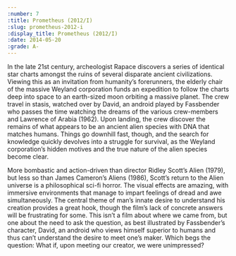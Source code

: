 ```yaml
---
:number: 7
:title: Prometheus (2012/I)
:slug: prometheus-2012-i
:display_title: Prometheus (2012/I)
:date: 2014-05-20
:grade: A-
---
```


In the late 21st century, archeologist Rapace discovers a series of identical star charts amongst the ruins of several disparate ancient civilizations. Viewing this as an invitation from humanity’s forerunners, the elderly chair of the massive Weyland corporation funds an expedition to follow the charts deep into space to an earth-sized moon orbiting a massive planet. The crew travel in stasis, watched over by David, an android played by Fassbender who passes the time watching the dreams of the various crew-members and Lawrence of Arabia (1962). Upon landing, the crew discover the remains of what appears to be an ancient alien species with DNA that matches humans. Things go downhill fast, though, and the search for knowledge quickly devolves into a struggle for survival, as the Weyland corporation’s hidden motives and the true nature of the alien species become clear.

More bombastic and action-driven than director Ridley Scott’s Alien (1979), but less so than James Cameron’s Aliens (1986), Scott’s return to the Alien universe is a philosophical sci-fi horror. The visual effects are amazing, with immersive environments that manage to impart feelings of dread and awe simultaneously. The central theme of man’s innate desire to understand his creation provides a great hook, though the film’s lack of concrete answers will be frustrating for some. This isn’t a film about where we came from, but one about the need to ask the question, as best illustrated by Fassbender’s character, David, an android who views himself superior to humans and thus can’t understand the desire to meet one’s maker. Which begs the question: What if, upon meeting our creator, we were unimpressed?
